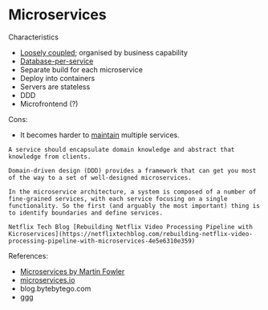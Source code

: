 # Microservices

Characteristics

* [Loosely coupled](../strategies/loose-coupling-of-services.md); organised by business capability
* [Database-per-service](../data-management-patterns/database-per-service.md)
* Separate build for each microservice
* Deploy into containers
* Servers are stateless
* DDD
* Microfrontend (?)

Cons:
* It becomes harder to [maintain](../goals/maintainability.md) multiple services.

~~~admonish tip
A service should encapsulate domain knowledge and abstract that knowledge from clients.
~~~

~~~admonish tip
Domain-driven design (DDD) provides a framework that can get you most of the way to a set of well-designed microservices.
~~~

~~~admonish question title="Service boundaries"
In the microservice architecture, a system is composed of a number of fine-grained services, with each service focusing on a single functionality. So the first (and arguably the most important) thing is to identify boundaries and define services.

Netflix Tech Blog [Rebuilding Netflix Video Processing Pipeline with Kicroservices](https://netflixtechblog.com/rebuilding-netflix-video-processing-pipeline-with-microservices-4e5e6310e359)
~~~

References:
* [Microservices by Martin Fowler](https://martinfowler.com/articles/microservices.html)
* [microservices.io](https://microservices.io)
* blog.bytebytego.com
* [ggg](https://learn.microsoft.com/en-us/azure/architecture/microservices/model/domain-analysis)
